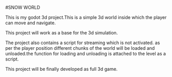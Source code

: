 #SNOW WORLD

This is my godot 3d project.This is a simple 3d world inside which the player can move and navigate.

This project will work as a base for the 3d simulation.

The project also contains a script for streaming which is not activated.
as per the player position different chunks of the world will be loaded and unloaded.the function for loading and unloading is attached to the level as a script.

This project will be finally developed as full 3d game.

